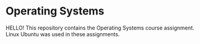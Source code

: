 # Operating Systems
HELLO! This repository contains the Operating Systems course assignment. Linux Ubuntu was used in these assignments.
